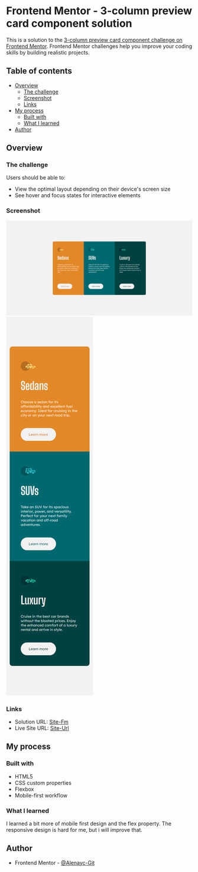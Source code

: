 # Frontend Mentor - 3-column preview card component solution

This is a solution to the [3-column preview card component challenge on Frontend Mentor](https://www.frontendmentor.io/challenges/3column-preview-card-component-pH92eAR2-). Frontend Mentor challenges help you improve your coding skills by building realistic projects. 

## Table of contents

- [Overview](#overview)
  - [The challenge](#the-challenge)
  - [Screenshot](#screenshot)
  - [Links](#links)
- [My process](#my-process)
  - [Built with](#built-with)
  - [What I learned](#what-i-learned)
- [Author](#author)



## Overview

### The challenge

Users should be able to:

- View the optimal layout depending on their device's screen size
- See hover and focus states for interactive elements

### Screenshot

![Desktop](./design/Desktop.png)
![Mobile](./design/Mobile.png)

### Links

- Solution URL: [Site-Fm](https://www.frontendmentor.io/solutions/responsive-card-3-column-component-using-flexbox-S6lKJY_PLX)
- Live Site URL: [Site-Url](https://3columnfmchallenge.netlify.app/)

## My process

### Built with

- HTML5
- CSS custom properties
- Flexbox
- Mobile-first workflow


### What I learned

I learned a bit more of mobile first design and the flex property. The responsive design is hard for me, but i will improve that.


## Author

- Frontend Mentor - [@Alenayc-Git](https://www.frontendmentor.io/profile/Alenayc-Git)
